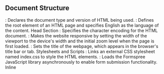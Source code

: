## Document Structure

<!DOCTYPE html>: Declares the document type and version of HTML being used.
<html lang="en">: Defines the root element of an HTML page and specifies English as the language of the content.
Head Section
<meta charset="UTF-8" />: Specifies the character encoding for the HTML document.
<meta name="viewport" content="width=device-width, initial-scale=1.0" />: Makes the website responsive by setting the width of the viewport to the device's width and the initial zoom level when the page is first loaded.
<title>Document</title>: Sets the title of the webpage, which appears in the browser's title bar or tab.
Stylesheets and Scripts
<link rel="stylesheet" href="index.css" />: Links an external CSS stylesheet named index.css to style the HTML elements.
<script src="https://formspree.io/js/formbutton-v1.min.js" defer></script>: Loads the Formspree JavaScript library asynchronously to enable form submission functionality.
Inline <script> tag: Initializes the Formspree form with custom settings, including the form action URL, field definitions, and styling options.
Body Section
<section class="navigation">: Defines a section for the website's navigation menu.
<h1 class="logo">LOGO</h1>: Represents the logo of the website.
<div class="navlinks">: Contains links to different pages of the website and a sign-up button.
<section class="hero">: Creates a prominent section at the top of the page, often used for marketing purposes.
<img src="..." alt="Hero Image">: Displays an image as the background or main visual element of the hero section.
<div class="hero-content">: Contains the main content of the hero section, including a heading, subheading, and a call-to-action button.
Contact Form
The inline script initializes a Formspree form within the webpage. It defines:

The form's action URL (action: "https://formspree.io/f/moqggwrn").
Fields for email input and a message textarea, both marked as required.
A submit button.
Custom styles for the form's title and button backgrounds.